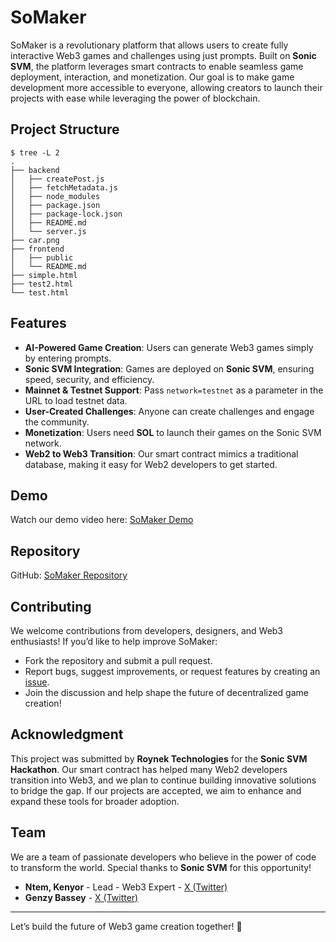 # SoMaker

SoMaker is a revolutionary platform that allows users to create fully interactive Web3 games and challenges using just prompts. Built on **Sonic SVM**, the platform leverages smart contracts to enable seamless game deployment, interaction, and monetization. Our goal is to make game development more accessible to everyone, allowing creators to launch their projects with ease while leveraging the power of blockchain.

## Project Structure

```
$ tree -L 2
.
├── backend
│   ├── createPost.js
│   ├── fetchMetadata.js
│   ├── node_modules
│   ├── package.json
│   ├── package-lock.json
│   ├── README.md
│   └── server.js
├── car.png
├── frontend
│   ├── public
│   └── README.md
├── simple.html
├── test2.html
└── test.html
```

## Features
- **AI-Powered Game Creation**: Users can generate Web3 games simply by entering prompts.
- **Sonic SVM Integration**: Games are deployed on **Sonic SVM**, ensuring speed, security, and efficiency.
- **Mainnet & Testnet Support**: Pass `network=testnet` as a parameter in the URL to load testnet data.
- **User-Created Challenges**: Anyone can create challenges and engage the community.
- **Monetization**: Users need **SOL** to launch their games on the Sonic SVM network.
- **Web2 to Web3 Transition**: Our smart contract mimics a traditional database, making it easy for Web2 developers to get started.

## Demo
Watch our demo video here: [SoMaker Demo](https://youtu.be/hPd9L8JCNoo)

## Repository
GitHub: [SoMaker Repository](https://github.com/NtemKenyor/somaker.git)

## Contributing
We welcome contributions from developers, designers, and Web3 enthusiasts! If you’d like to help improve SoMaker:

- Fork the repository and submit a pull request.
- Report bugs, suggest improvements, or request features by creating an [issue](https://github.com/NtemKenyor/somaker/issues).
- Join the discussion and help shape the future of decentralized game creation!

## Acknowledgment
This project was submitted by **Roynek Technologies** for the **Sonic SVM Hackathon**. Our smart contract has helped many Web2 developers transition into Web3, and we plan to continue building innovative solutions to bridge the gap. If our projects are accepted, we aim to enhance and expand these tools for broader adoption.

## Team
We are a team of passionate developers who believe in the power of code to transform the world. Special thanks to **Sonic SVM** for this opportunity!

- **Ntem, Kenyor** - Lead - Web3 Expert - [X (Twitter)](https://x.com/NKenyor)
- **Genzy Bassey** - [X (Twitter)](https://x.com/genzy_bassey)

---
Let’s build the future of Web3 game creation together! 🚀

